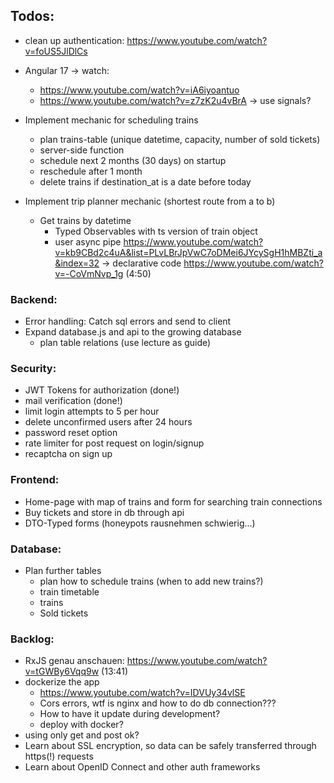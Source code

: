 ## Todos:
- clean up authentication: https://www.youtube.com/watch?v=foUS5JlDlCs

- Angular 17 -> watch:
    - https://www.youtube.com/watch?v=iA6iyoantuo
    - https://www.youtube.com/watch?v=z7zK2u4vBrA
    -> use signals?

- Implement mechanic for scheduling trains
    - plan trains-table (unique datetime, capacity, number of sold tickets)
    - server-side function
    - schedule next 2 months (30 days) on startup
    - reschedule after 1 month
    - delete trains if destination_at is a date before today

- Implement trip planner mechanic (shortest route from a to b)
    - Get trains by datetime 
        - Typed Observables with ts version of train object
        - user async pipe https://www.youtube.com/watch?v=kb9CBd2c4uA&list=PLvLBrJpVwC7oDMei6JYcySgH1hMBZti_a&index=32
        -> declarative code https://www.youtube.com/watch?v=-CoVmNvp_1g (4:50)

### Backend:
- Error handling: Catch sql errors and send to client
- Expand database.js and api to the growing database
    - plan table relations (use lecture as guide)

### Security:
- JWT Tokens for authorization (done!)
- mail verification (done!)	 
- limit login attempts to 5 per hour
- delete unconfirmed users after 24 hours
- password reset option
- rate limiter for post request on login/signup
- recaptcha on sign up

### Frontend:
- Home-page with map of trains and form for searching train connections 
- Buy tickets and store in db through api
- DTO-Typed forms (honeypots rausnehmen schwierig...)

### Database:
- Plan further tables
    - plan how to schedule trains (when to add new trains?)
    - train timetable
    - trains 
    - Sold tickets


### Backlog:
- RxJS genau anschauen: https://www.youtube.com/watch?v=tGWBy6Vqq9w (13:41)
- dockerize the app
    - https://www.youtube.com/watch?v=IDVUy34vlSE
    - Cors errors, wtf is nginx and how to do db connection???
    - How to have it update during development?
    - deploy with docker?
- using only get and post ok?
- Learn about SSL encryption, so data can be safely transferred through https(!) requests
- Learn about OpenID Connect and other auth frameworks